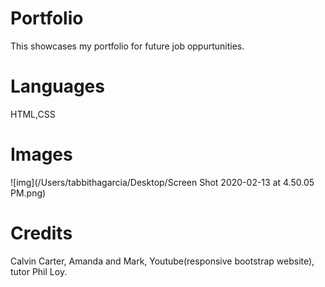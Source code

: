 # Portfolio
This showcases my portfolio for future job oppurtunities.

# Languages 
HTML,CSS

# Images
![img](/Users/tabbithagarcia/Desktop/Screen Shot 2020-02-13 at 4.50.05 PM.png)

# Credits
 Calvin Carter, Amanda and Mark, Youtube(responsive bootstrap website), tutor Phil Loy.


